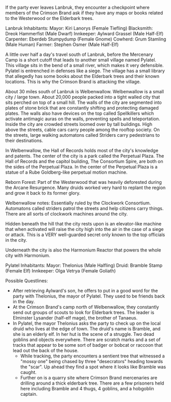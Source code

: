 If the party ever leaves Lanbruk, they encounter a checkpoint where members of the Crimson Brand ask if they have any maps or books related to the Westerwood or the Elderbark trees.

Lanbruk Inhabitants:
Mayor: Kiri Lanorys (Female Tiefling)
Blacksmith: Dreok Hammerfist (Male Dwarf)
Innkeeper: Aylward Grassel (Male Half-Elf)
Carpenter: Eberdeb Stumpydump (Female Gnome)
Cowherd: Grum Stamling (Male Human)
Farmer: Stephen Osmer (Male Half-Elf)

A little over half a day's travel south of Lanbruk, before the Mercenary Camp is a short cutoff that leads to another small village named Pylatel. This village sits in the bend of a small river, which makes it very defensible. Pylatel is entrenched in defenses like a siege. The village has a small library that allegedly has some books about the Elderbark trees and their known locations. This is why the Crimson Brand is attacking the village.

About 30 miles south of Lanbruk is Welbenwallow. Welbenwallow is a small city / large town. About 20,000 people packed into a tight walled city that sits perched on top of a small hill. The walls of the city are segmented into plates of stone brick that are constantly shifting and protecting damaged plates. The walls also have devices on the top called Spellkillers which activate antimagic auras on the walls, preventing spells and teleportation. Inside the city are crowded streets loomed over by tall buildings. High above the streets, cable cars carry people among the rooftop society. On the streets, large walking automatons called Striders carry pedestrians to their destinations.

In Welbenwallow, the Hall of Records holds most of the city's knowledge and patents. The center of the city is a park called the Perpetual Plaza. The Hall of Records and the capitol building, The Consortium Spire, are both on the sides of the Perpetual Plaza. In the center of the Perpetual Plaza is a statue of a Rube Goldberg-like perpetual motion machine.

Reborn Forest: Part of the Westerwood that was heavily deforested during the Arcane Resurgence. Many druids worked very hard to replant the region and grow it back to its former glory.

Welbenwallow notes:
Essentially ruled by the Clockwork Consortium. Automatons called striders patrol the streets and help citizens carry things. There are all sorts of clockwork machines around the city.

Hidden beneath the hill that the city rests upon is an elevator-like machine that when activated will raise the city high into the air in the case of a siege or attack. This is a VERY well-guarded secret only known to the top officials in the city.

Underneath the city is also the Harmonium Reactor that powers the whole city with Harmonium.

Pylatel Inhabitants:
Mayor: Thelonius (Male Halfling)
Druid: Bramble Stamp (Female Elf)
Innkeeper: Olga Vetrya (Female Goliath)

Possible Questlines:
- After retrieving Aylward's son, he offers to put in a good word for the party with Thelonius, the mayor of Pylatel. They used to be friends back in the day.
- At the Crimson Brand's camp north of Welbenwallow, they constantly send out groups of scouts to look for Elderbark trees. The leader is Elminster Lysander (half-elf mage), the brother of Tanaeus.
- In Pylatel, the mayor Thelonius asks the party to check up on the local druid who lives at the edge of town. The druid's name is Bramble, and she is an elderly elf. In her hut is the scene of a struggle. Two dead goblins and objects everywhere. There are scratch marks and a set of tracks that appear to be some sort of badger or bobcat or raccoon that lead out the back of the house.
	- While tracking, the party encounters a sentient tree that witnessed a "mossy one" being chased by three "desecrators" heading towards the "scar". Up ahead they find a spot where it looks like Bramble was caught.
	- Further on is a quarry site where Crimson Brand mercenaries are drilling around a thick elderbark tree. There are a few prisoners held here including Bramble and 4 thugs, 4 goblins, and a hobgoblin captain.